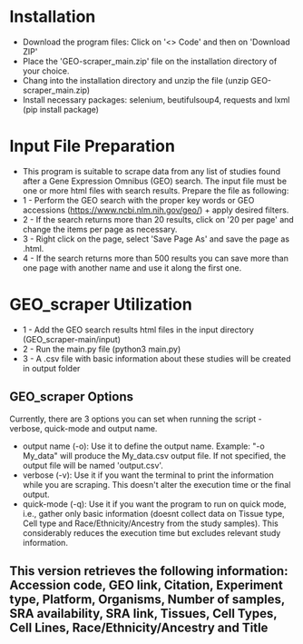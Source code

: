 # Installation
- Download the program files: Click on '<> Code' and then on 'Download ZIP'
- Place the 'GEO-scraper_main.zip' file on the installation directory of your choice.
- Chang into the installation directory and unzip the file (unzip GEO-scraper_main.zip)  
- Install necessary packages: selenium, beutifulsoup4, requests and lxml (pip install package)

# Input File Preparation
- This program is suitable to scrape data from any list of studies found after a Gene Expression Omnibus (GEO) search. The input file must be one or more html files with search results. Prepare the file as following:
- 1 - Perform the GEO search with the proper key words or GEO accessions (https://www.ncbi.nlm.nih.gov/geo/) + apply desired filters.
- 2 - If the search returns more than 20 results, click on '20 per page' and change the items per page as necessary.
- 3 - Right click on the page, select 'Save Page As' and save the page as .html.
- 4 - If the search returns more than 500 results you can save more than one page with another name and use it along the first one.


# GEO_scraper Utilization
- 1 - Add the GEO search results html files in the input directory (GEO_scraper-main/input)
- 2 - Run the main.py file (python3 main.py)
- 3 - A .csv file with basic information about these studies will be created in output folder

## GEO_scraper Options
Currently, there are 3 options you can set when running the script - verbose, quick-mode and output name.
- output name (-o): Use it to define the output name. Example: "-o My_data" will produce the My_data.csv output file. If not specified, the output file will be named 'output.csv'.
- verbose (-v): Use it if you want the terminal to print the information while you are scraping. This doesn't alter the execution time or the final output.
- quick-mode (-q): Use it if you want the program to run on quick mode, i.e., gather only basic information (doesnt collect data on Tissue type, Cell type and Race/Ethnicity/Ancestry from the study samples). This considerably reduces the execution time but excludes relevant study information.


## This version retrieves the following information: Accession code, GEO link, Citation, Experiment type, Platform, Organisms, Number of samples, SRA availability, SRA link, Tissues, Cell Types, Cell Lines, Race/Ethnicity/Ancestry and Title
